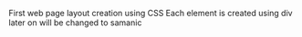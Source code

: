 First web page layout creation using CSS
Each element is created using div
later on will be changed to samanic 
